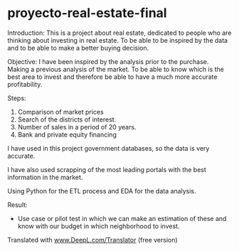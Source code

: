 # proyecto-real-estate-final
Introduction:
This is a project about real estate, dedicated to people who are thinking about investing in real estate. To be able to be inspired by the data and to be able to make a better buying decision. 

Objective:
I have been inspired by the analysis prior to the purchase. Making a previous analysis of the market. To be able to know which is the best area to invest and therefore be able to have a much more accurate profitability.


Steps:
1. Comparison of market prices
2. Search of the districts of interest. 
3. Number of sales in a period of 20 years.
4. Bank and private equity financing 


I have used in this project government databases, so the data is very accurate. 

I have also used scrapping of the most leading portals with the best information in the market.

Using Python for the ETL process and EDA for the data analysis. 


 Result:
  - Use case or pilot test in which we can make an estimation of these and know with our budget in which neighborhood to invest.

Translated with www.DeepL.com/Translator (free version)
